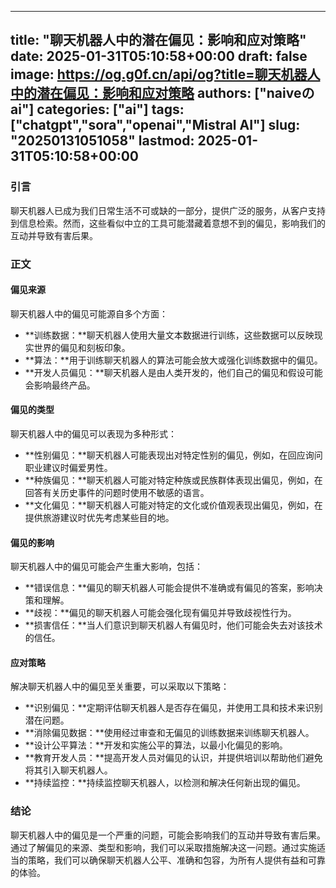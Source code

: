 
---
title: "聊天机器人中的潜在偏见：影响和应对策略"
date: 2025-01-31T05:10:58+00:00
draft: false
image: https://og.g0f.cn/api/og?title=聊天机器人中的潜在偏见：影响和应对策略
authors: ["naiveのai"]
categories: ["ai"]
tags: ["chatgpt","sora","openai","Mistral AI"]
slug: "20250131051058"
lastmod: 2025-01-31T05:10:58+00:00
---
### 引言

聊天机器人已成为我们日常生活不可或缺的一部分，提供广泛的服务，从客户支持到信息检索。然而，这些看似中立的工具可能潜藏着意想不到的偏见，影响我们的互动并导致有害后果。

### 正文

#### 偏见来源

聊天机器人中的偏见可能源自多个方面：

- **训练数据：**聊天机器人使用大量文本数据进行训练，这些数据可以反映现实世界的偏见和刻板印象。
- **算法：**用于训练聊天机器人的算法可能会放大或强化训练数据中的偏见。
- **开发人员偏见：**聊天机器人是由人类开发的，他们自己的偏见和假设可能会影响最终产品。

#### 偏见的类型

聊天机器人中的偏见可以表现为多种形式：

- **性别偏见：**聊天机器人可能表现出对特定性别的偏见，例如，在回应询问职业建议时偏爱男性。
- **种族偏见：**聊天机器人可能对特定种族或民族群体表现出偏见，例如，在回答有关历史事件的问题时使用不敏感的语言。
- **文化偏见：**聊天机器人可能对特定的文化或价值观表现出偏见，例如，在提供旅游建议时优先考虑某些目的地。

#### 偏见的影响

聊天机器人中的偏见可能会产生重大影响，包括：

- **错误信息：**偏见的聊天机器人可能会提供不准确或有偏见的答案，影响决策和理解。
- **歧视：**偏见的聊天机器人可能会强化现有偏见并导致歧视性行为。
- **损害信任：**当人们意识到聊天机器人有偏见时，他们可能会失去对该技术的信任。

#### 应对策略

解决聊天机器人中的偏见至关重要，可以采取以下策略：

- **识别偏见：**定期评估聊天机器人是否存在偏见，并使用工具和技术来识别潜在问题。
- **消除偏见数据：**使用经过审查和无偏见的训练数据来训练聊天机器人。
- **设计公平算法：**开发和实施公平的算法，以最小化偏见的影响。
- **教育开发人员：**提高开发人员对偏见的认识，并提供培训以帮助他们避免将其引入聊天机器人。
- **持续监控：**持续监控聊天机器人，以检测和解决任何新出现的偏见。

### 结论

聊天机器人中的偏见是一个严重的问题，可能会影响我们的互动并导致有害后果。通过了解偏见的来源、类型和影响，我们可以采取措施解决这一问题。通过实施适当的策略，我们可以确保聊天机器人公平、准确和包容，为所有人提供有益和可靠的体验。